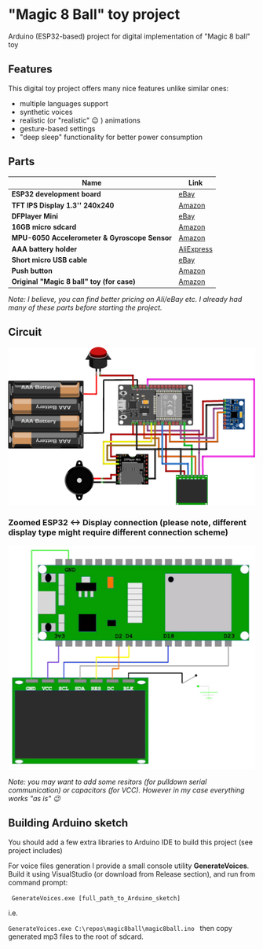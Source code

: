 # "Magic 8 Ball" toy project
Arduino (ESP32-based) project for digital implementation of "Magic 8 ball" toy

## Features
This digital toy project offers many nice features unlike similar ones:
* multiple languages support
* synthetic voices
* realistic (or "realistic" :wink: ) animations
* gesture-based settings
* "deep sleep" functionality for better power consumption

## Parts
Name | Link
------------ | -------------
**ESP32 development board** | [eBay](https://www.ebay.com/itm/Wireless-module-NodeMcu-v3-v2-ESP8266-D1MINI-Lua-WIFI-development-board-Rs4/283956013684?ssPageName=STRK%3AMEBIDX%3AIT)
**TFT IPS Display 1.3'' 240x240** | [Amazon](https://www.amazon.com/gp/product/B088CQ4GPT/)
**DFPlayer Mini**| [eBay](https://www.ebay.com/itm/Useful-Mini-Mp3-Player-Module-DFPlayer-Micro-SD-TF-U-disk-for-Arduino-US/152513919098)
**16GB micro sdcard**| [Amazon](https://www.amazon.com/PNY-Performance-microSD-Memory-P-SDU16G4X5-MP/dp/B083VMR3PL/)
**MPU-6050 Accelerometer & Gyroscope Sensor** | [Amazon](https://www.amazon.com/Ximimark-MPU-6050-Accelerometer-Gyroscope-Converter/dp/B07M98PKT4)
**AAA battery holder** | [AliExpress](https://www.aliexpress.com/item/32719302709.html?spm=a2g0s.9042311.0.0.27424c4dsAHXA0)
**Short micro USB cable** | [eBay](https://www.ebay.com/itm/1M-Micro-USB-Extension-Charging-Data-Cable-Charger-Type-A-Male-To-Female/302277483939)
**Push button** | [Amazon](https://www.amazon.com/OFNMY-Self-Locking-Latching-Button-Switch/dp/B07NX7S9VV/)
**Original "Magic 8 ball" toy (for case)** | [Amazon](https://www.amazon.com/Mattel-Games-Magic-Ball-Retro/dp/B0149MC426/)

_Note: I believe, you can find better pricing on Ali/eBay etc. I already had many of these parts before starting the project._

## Circuit
![Circuit](Magic8Ball_bb.png)
### Zoomed ESP32 <-> Display connection (please note, different display type might require different connection scheme)
![Display](ESP32_disp.png)

_Note: you may want to add some resitors (for pulldown serial communication) or capacitors (for VCC). However in my case everything works "as is" :wink:_

## Building Arduino sketch
You should add a few extra libraries to Arduino IDE to build this project (see project includes)

For voice files generation I provide a small console utility **GenerateVoices**. Build it using VisualStudio (or download from Release section), and run from command prompt:

`
GenerateVoices.exe [full_path_to_Arduino_sketch]`

i.e.

`GenerateVoices.exe C:\repos\magic8ball\magic8ball.ino
`
then copy generated mp3 files to the root of sdcard.
